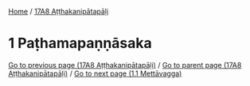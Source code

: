 
[Home](/) / [17A8 Aṭṭhakanipātapāḷi](../17A8.md)

# 1 Paṭhamapaṇṇāsaka


[Go to previous page (17A8 Aṭṭhakanipātapāḷi)](0.md) / [Go to parent page (17A8 Aṭṭhakanipātapāḷi)](0.md) / [Go to next page (1.1 Mettāvagga)](1/1.1.md)


